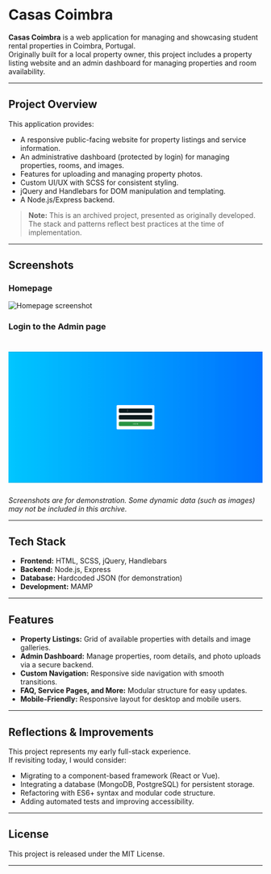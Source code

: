 # Casas Coimbra

**Casas Coimbra** is a web application for managing and showcasing student rental properties in Coimbra, Portugal.  
Originally built for a local property owner, this project includes a property listing website and an admin dashboard for managing properties and room availability.

---

## Project Overview

This application provides:

- A responsive public-facing website for property listings and service information.
- An administrative dashboard (protected by login) for managing properties, rooms, and images.
- Features for uploading and managing property photos.
- Custom UI/UX with SCSS for consistent styling.
- jQuery and Handlebars for DOM manipulation and templating.
- A Node.js/Express backend.

> **Note:** This is an archived project, presented as originally developed. The stack and patterns reflect best practices at the time of implementation.

---

## Screenshots

### Homepage  
![Homepage screenshot](screenshots/homepage.gif)


### Login to the Admin page
![Navigation screenshot](screenshots/login.gif)
=======

*Screenshots are for demonstration. Some dynamic data (such as images) may not be included in this archive.*

---

## Tech Stack

- **Frontend:** HTML, SCSS, jQuery, Handlebars
- **Backend:** Node.js, Express
- **Database:** Hardcoded JSON (for demonstration)
- **Development:** MAMP

---

## Features

- **Property Listings:** Grid of available properties with details and image galleries.
- **Admin Dashboard:** Manage properties, room details, and photo uploads via a secure backend.
- **Custom Navigation:** Responsive side navigation with smooth transitions.
- **FAQ, Service Pages, and More:** Modular structure for easy updates.
- **Mobile-Friendly:** Responsive layout for desktop and mobile users.

---

## Reflections & Improvements

This project represents my early full-stack experience.  
If revisiting today, I would consider:

- Migrating to a component-based framework (React or Vue).
- Integrating a database (MongoDB, PostgreSQL) for persistent storage.
- Refactoring with ES6+ syntax and modular code structure.
- Adding automated tests and improving accessibility.

---

## License

This project is released under the MIT License.

---
